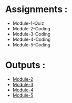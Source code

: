
<h1>Assignments :</h1>

* Module-1-Quiz
* Module-2-Coding
* Module-3-Coding
* Module-4-Coding
* Module-5-Coding

<h1>Outputs :</h1>
<ul>
<li><a href="https://vishaltiwari510.github.io/HTML-CSS-AND-JS-COURSERA-ASSIGNMENT/Course-Assignment/Module-2/index.html">Module-2</a><br></li>
<li><a href="https://vishaltiwari510.github.io/HTML-CSS-AND-JS-COURSERA-ASSIGNMENT/Course-Assignment/Module-3/index.html">Module-3</a><br></li>
<li><a href="https://vishaltiwari510.github.io/HTML-CSS-AND-JS-COURSERA-ASSIGNMENT/Course-Assignment/Module-4/index.html">Module-4</a><br></li>
<li><a href="https://vishaltiwari510.github.io/HTML-CSS-AND-JS-COURSERA-ASSIGNMENT/Course-Assignment/Module-5/index.html">Module-5</a></li>
 </ul>
